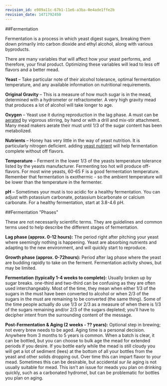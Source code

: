 ```yaml
---
revision_id: e989a11c-67b1-11e6-a3ba-0e4ade1ffe2b
revision_date: 1471792450
---
```


##Fermentation

Fermentation is a process in which yeast digest sugars, breaking them down primarily into carbon dioxide and ethyl alcohol, along with various byproducts.

There are many variables that will affect how your yeast performs, and therefore, your final product.  Optimizing these variables will lead to less off flavors and a better mead.

**Yeast** – Take particular note of their alcohol tolerance, optimal fermentation temperature, and any available information on nutritional requirements.

**Original Gravity** – This is a measure of how much sugar is in the mead, determined with a hydrometer or refractometer.  A very high gravity mead that produces a lot of alcohol will take longer to age.

**Oxygen** – Yeast use it during reproduction in the lag phase. A must can be [aerated](/r/mead/wiki/process/aeration_degassing) by vigorous stirring, by hand or with a drill and mix-stir attachment.  Many mead makers aerate their must until 1/3 of the sugar content has been metabolized.

**Nutrients** – Honey has very little in the way of yeast nutrition. It is particularly nitrogen deficient. adding [yeast nutrient](https://www.reddit.com/r/mead/wiki/ingredients/nutrients) will help fermentation complete without off flavors. 

**Temperature** – Ferment in the lower 1/3 of the yeasts temperature tolerance listed by the yeasts manufacturer.  Fermenting too hot will produce off-flavors.  For most wine yeasts, 60-65 F is a good fermentation temperature. Remember that fermentation is exothermic - so the ambient temperature will be lower than the temperature in the fermenter.

**pH** – Sometimes your must is too acidic for a healthy fermentation.  You can adjust with potassium carbonate, potassium bicarbonate or calcium carbonate. For a healthy fermentation, start at 3.8-4.6 pH.

##Fermentation "Phases"

These are not necessarily scientific terms. They are guidelines and common terms used to help describe the different stages of fermentation.

**Lag phase (approx. 0-12 hours):** The period right after pitching your yeast where seemingly nothing is happening. Yeast are absorbing nutrients and adapting to the new environment, and will quickly start to reproduce.

**Growth phase (approx. 0-72hours):** Period after lag phase where the yeast are budding rapidly to take on the ferment. Fermentation activity shows, but may be limited. 

**Fermentation (typically 1-4 weeks to complete):** Usually broken up by sugar breaks. one-third and two-third can be confusing as they are often used interchangeably. Most of the time, they mean when either 1/3 of the sugars in the must have been converted to alcohol or when 2/3 of the sugars in the must are remaining to be converted (the same thing). Some of the time people actually do use 1/3 or 2/3 as a measure of when there is 1/3 of the sugars remaining and/or 2/3 of the sugars depleted; you'll have to decipher intent from the surrounding content of the message.

**Post-Fermentation &amp; Aging (2 weeks - ?? years):** Optional step in brewing; not every brew needs to be aged. Aging time is a personal decision. Anywhere from 3 months to 5 years is common. When a batch is clear, it can be bottled, but you can choose to bulk age the mead for extended periods if you desire. If you bottle early while the mead is still cloudy you will get a lot of sediment (lees) at the bottom of all your bottles from the yeast and other solids dropping out. Over time this can impart flavor to your mead. Sometimes this can be desirable, but accidental *sur lie* aging is not usually suitable for mead. This isn't an issue for meads you plan on drinking quickly, such as a carbonated hydromel, but can be problematic for bottles you plan on aging.